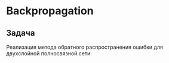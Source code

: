 # Backpropagation
## Задача
Реализация метода обратного распространения ошибки для двухслойной полносвязной сети.

